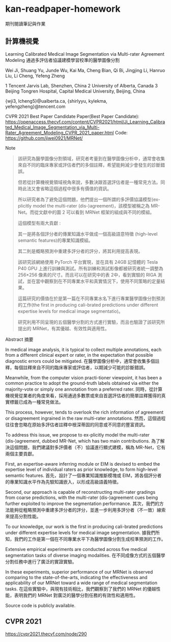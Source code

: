 # kan-readpaper-homework

期刊閱讀筆記與作業

## 計算機視覺

Learning Calibrated Medical Image Segmentation via Multi-rater Agreement Modeling
通過多評估者協議建模學習校準的醫學圖像分割

Wei Ji, Shuang Yu, Junde Wu, Kai Ma, Cheng Bian, Qi Bi, Jingjing Li, Hanruo Liu, Li Cheng, Yefeng Zheng

1 Tencent Jarvis Lab, Shenzhen, China 
2 University of Alberta, Canada
3 Beijing Tongren Hospital, Capital Medical University, Beijing, China

{wji3, lcheng5}@ualberta.ca, {shirlyyu, kylekma, yefengzheng}@tencent.com


CVPR 2021 Best Paper Candidate
Paper(Best Paper Candidate): https://openaccess.thecvf.com/content/CVPR2021/html/Ji_Learning_Calibrated_Medical_Image_Segmentation_via_Multi-Rater_Agreement_Modeling_CVPR_2021_paper.html
Code: https://github.com/jiwei0921/MRNet/


Note

> 該研究為醫學圖像分割領域，研究者考量到在醫學圖像分析中，通常會收集來自不同的臨床專家或評估者們的多個註釋，希望能夠減少會發生的診斷錯誤。
>
> 但若從計算機視覺領域視角來說，多數決跟首選評估者是一種常見方法。同時此法又會省略這個過程中很多有價值的資訊。
> 
>所以研究者為了避免這個問題，他們提出一個所謂的多評價協議模型(ex-plicitly model the multi-rater (dis-)agreement)，該模型被稱之為 MR-Net。而從文獻中的圖 2 可以看到 MRNet 框架的組成與不同的模組。 
>
> 這個模型有兩大貢獻 :
>
> 其一是將各個評分者的傳業知識水平做成一個高級語意特徵 (high-level semantic features)的專業知識模組。
>
> 其二則是概略預測中重建多評分者的評分，將其利用提高表現。
>
> 該研究該網絡使用 PyTorch 平台實現，並在具有 24GB 記憶體的 Tesla P40 GPU 上進行訓練與測試。所有訓練和測試影像都被研究者統一調整為 256×256 像素的尺寸。而且可以在研究中的表 2中，看到實驗的 RIGA 測試，並在當中觀察到在不同專業水平和真實情況下，使用不同策略的定量結果。
>
> 這篇研究的價值在於是第一篇在不同專業水名下進行專業醫學圖像分割預測的工作(the first in producing cali-brated predictions under different expertise levels for medical image segmentatio)。
>
> 研究利用不同呈現的五個醫學分割的方式進行實驗，而且也驗證了該研究所提出的 MRNet，有其優越、有效性與適用性。


Abstract 摘要

In medical image analysis, it is typical to collect multiple annotations, each from a different clinical expert or rater, in the expectation that possible diagnostic errors could be mitigated. 
在醫學圖像分析中，通常會收集多個註釋，每個註釋來自不同的臨床專家或評估者，以期減少可能的診斷錯誤。

Meanwhile, from the computer vision practi-tioner viewpoint, it has been a common practice to adopt the ground-truth labels obtained via either the majority-vote or simply one annotation from a preferred rater. 
同時，從計算機視覺從業者的角度來看，採用通過多數票或來自首選評估者的簡單註釋獲得的真實標籤已成為一種常見做法。

This process, however, tends to overlook the rich information of agreement or disagreement ingrained in the raw multi-rater annotations.
然而，這個過程往往會忽略在原始多評估者註釋中根深蒂固的同意或不同意的豐富資訊。

To address this issue, we propose to ex-plicitly model the multi-rater (dis-)agreement, dubbed MR-Net, which has two main contributions.
為了解決這個問題，我們建議對多評價者（不）協議進行顯式建模，稱為 MR-Net，它有兩個主要貢獻。

First, an expertise-aware inferring module or EIM is devised to embed the expertise level of individual raters as prior knowledge, to form high-level semantic features. 
首先，設計了一個專業知識推斷模塊或 EIM，將各個評分者的專業知識水平作為先驗知識嵌入，以形成高級語義特徵。

Second, our approach is capable of reconstructing multi-rater gradings from coarse predictions, with the multi-rater (dis-)agreement cues being further exploited to improve the segmentation performance.
其次，我們的方法能夠從粗略預測中重建多評分者的評分，並進一步利用多評分者（不一致）線索來提高分割性能。

To our knowledge, our work is the first in producing cali-brated predictions under different expertise levels for medical image segmentation. 
據我們所知，我們的工作是第一個在不同專業水平下為醫學圖像分割生成校準預測的工作。

Extensive empirical experiments are conducted across five medical segmentation tasks of diverse imaging modalities.
在不同成像方式的五個醫學分割任務中進行了廣泛的實證實驗。

In these experiments, superior performance of our MRNet is observed comparing to the state-of-the-arts, indicating the effectiveness and applicability of our MRNet toward a wide range of medical segmentation tasks.
在這些實驗中，與現有技術相比，我們觀察到了我們的 MRNet 的優越性能，表明我們的 MRNet 對廣泛的醫學分割任務的有效性和適用性。

Source code is publicly available.



## CVPR 2021
https://cvpr2021.thecvf.com/node/290


